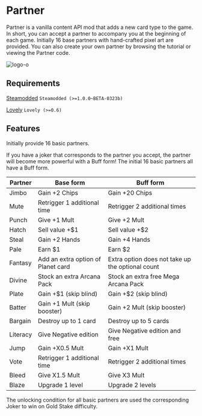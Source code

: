 # Partner
Partner is a vanilla content API mod that adds a new card type to the game. In short, you can accept a partner to accompany you at the beginning of each game. Initially 16 base partners with hand-crafted pixel art are provided. You can also create your own partner by browsing the tutorial or viewing the Partner code.

![logo-o](https://github.com/user-attachments/assets/ab06cfd7-918a-40fd-9ed0-17af7b5b9929)

## Requirements
[Steamodded](https://github.com/Steamodded/smods) `Steamodded (>=1.0.0~BETA-0323b)`

[Lovely](https://github.com/ethangreen-dev/lovely-injector) `Lovely (>=0.6)`

## Features
Initially provide 16 basic partners.

If you have a joker that corresponds to the partner you accept, the partner will become more powerful with a Buff form! The initial 16 basic partners all have a Buff form.

| Partner  | Base form                          | Buff form                                        |
|----------|------------------------------------|--------------------------------------------------|
| Jimbo    | Gain +2 Chips                      | Gain +20 Chips                                   |
| Mute     | Retrigger 1 additional time        | Retrigger 2 additional times                     |
| Punch    | Give +1 Mult                       | Give +2 Mult                                     |
| Hatch    | Sell value +$1                     | Sell value +$2                                   |
| Steal    | Gain +2 Hands                      | Gain +4 Hands                                    |
| Pale     | Earn $1                            | Earn $2                                          |
| Fantasy  | Add an extra option of Planet card | Extra option does not take up the optional count |
| Divine   | Stock an extra Arcana Pack         | Stock an extra free Mega Arcana Pack             |
| Plate    | Gain +$1 (skip blind)              | Gain +$2 (skip blind)                            |
| Batter   | Gain +1 Mult (skip booster)        | Gain +2 Mult (skip booster)                      |
| Bargain  | Destroy up to 1 card               | Destroy up to 5 cards                            |
| Literacy | Give Negative edition              | Give Negative edition and free                   |
| Jump     | Gain +X0.5 Mult                    | Gain +X1 Mult                                    |
| Vote     | Retrigger 1 additional time        | Retrigger 2 additional times                     |
| Bleed    | Give X1.5 Mult                     | Give X3 Mult                                     |
| Blaze    | Upgrade 1 level                    | Upgrade 2 levels                                 |

The unlocking condition for all basic partners are used the corresponding Joker to win on Gold Stake difficulty.
